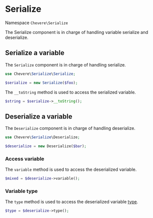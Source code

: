# Serialize

Namespace `Chevere\Serialize`

The Serialize component is in charge of handling variable serialize and deserialize.

## Serialize a variable

The `Serialize` component is in charge of handling serialize.

```php
use Chevere\Serialize\Serialize;

$serialize = new Serialize($foo);
```

The `__toString` method is used to access the serialized variable.

```php
$string = $serialize->__toString();
```

## Deserialize a variable

The `Deserialize` component is in charge of handling deserialize.

```php
use Chevere\Serialize\Deserialize;

$deserialize = new Deserialize($bar);
```

### Access variable

The `variable` method is used to access the deserialized variable.

```php
$mixed = $deserialize->variable();
```

### Variable type

The `type` method is used to access the deserialized variable [type](type.md).

```php
$type = $deserialize->type();
```
